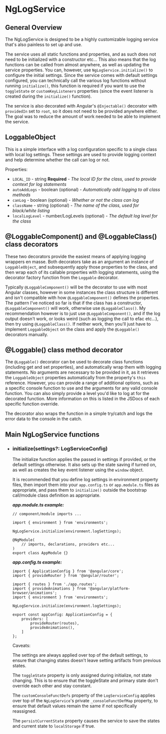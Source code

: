 # NgLogService


## General Overview

The NgLogService is designed to be a highly customizable logging service that's also 
painless to set up and use.

The service uses all static functions and properties, and as such does not need to be 
initialized with a constructor etc... This also means that the log functions can be 
called from almost anywhere, as well as updating the service properties. You can, however,
use `NgLogService.initialize()` to configure the initial settings. Since the service comes
with default settings configured, you can technically call the various log functions 
without running `initialize()`, this function is required if you want to use the `toggleState`
or `customKeyListeners` properties (since the event listener is created during the 
`initialize()` function).

The service is also decorated with Angular's `@Injectable()` decorator with `providedIn` set to 
`root`, so it does not need to be provided anywhere either. The goal was to reduce the amount 
of work needed to be able to implement the service.

## LoggableObject

This is a simple interface with a log configuration specific to a single class with local log
settings. These settings are used to provide logging context and help determine whether the
call can log or not.

Properties:
- `LOCAL_ID` - string **Required** - _The local ID for the class, used to provide context for log statements_
- `autoAddLogs` - boolean (optional) - _Automatically add logging to all class methods_
- `canLog` - boolean (optional) - _Whether or not the class can log_
- `className` - string (optional) - _The name of the class, used for black/white listing_
- `localLogLevel` - number/LogLevels (optional) - _The default log level for the class_

## @LoggableComponent() and @LoggableClass() class decorators

These two decorators provide the easiest means of applying logging wrappers en masse.
Both decorators take as an argument an instance of `LoggableObject`, and subsequently 
apply those properties to the class, and then wrap each of its callable properties with
logging statements, using the decorator factory function from the `Loggable` decorator.

Typically `@LoggableComponent()` will be the decorator to use with most Angular classes,
however in some instances the class structure is different and isn't compatible with how
`@LoggableComponent()` defines the properties. The pattern I've noticed so far is that if
the class has a constructor, `@LoggableComponent()` will work, otherwise use `@LoggableClass()`.
My recommendation however is to just use `@LoggableComponent()`, and if the log output doesn't
work, or looks weird (such as logging the call to efac etc...), then try using `@LoggableClass()`.
If neither work, then you'll just have to implement `LoggableObject` on the class and apply
the `@Loggable()` decorators manually.

## @Loggable() class method decorator

The `@Loggable()` decorator can be used to decorate class functions (including get and set
properties), and automatically wrap them with logging statements. No arguments are necessary
to be provided in it, as it retrieves the `LoggableObject` properties automatically from the
property's `this` reference. However, you can provide a range of additional options, such as
a specific console function to use and the arguments for any valid console function. You can
also simply provide a level you'd like to log at for the decorated function. More information 
on this is listed in the JSDocs of each specific function override.

The decorator also wraps the function in a simple try/catch and logs the error data to the 
console in the catch. 

## Main NgLogService functions

* ### initialize(settings?: LogServiceConfig)

    The initialize function applies the passed in settings if provided, or the default settings
    otherwise. It also sets up the state saving if turned on, as well as creates the key event
    listener using the `window` object.

    It is recommended that you define log settings in environment property files, then import them
    into your `app.config.ts` or `app.module.ts` files as appropriate, and pass them to `initialize()`
    outside the bootstrap call/module class definition as appropriate.

    **_app.module.ts example:_**
    ```
    // component/module imports ...
    
    import { environment } from 'environments';

    NgLogService.initialize(environment.logSettings);

    @NgModule(
        // imports, declarations, providers etc...
    )
    export class AppModule {}
    ```

    **_app.config.ts example:_**
    ```
    import { ApplicationConfig } from '@angular/core';
    import { provideRouter } from '@angular/router';

    import { routes } from './app.routes';
    import { provideAnimations } from '@angular/platform-browser/animations';
    import { environment } from 'environments';

    NgLogService.initialize(environment.logSettings);

    export const appConfig: ApplicationConfig = {
        providers: [
            provideRouter(routes),
            provideAnimations(),
        ]
    };
    ```

    Caveats:

    The settings are always applied over top of the default settings, to ensure that changing states
    doesn't leave setting artifacts from previous states.

    The `toggleState` property is only assigned during initialize, not state changing. This is to 
    ensure that the toggleState and primary state don't override each other and stay constant.

    The `customConsoleFunctDefs` property of the `LogServiceConfig` applies over top of the `NgLogService`'s
    private `_consoleFunctDefMap` property, to ensure that default values remain the same if not
    specifically reassigned.

    The `persistCurrentState` property causes the service to save the states and current state to
    `localStorage` if true.


